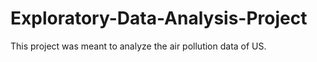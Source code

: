 # Exploratory-Data-Analysis-Project
This project was meant to analyze the air pollution data of US. 
